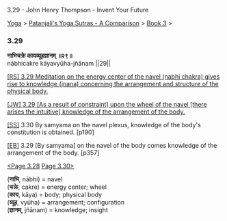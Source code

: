 3.29 - John Henry Thompson - Invent Your Future   
    

[Yoga](../../../yoga.md)‎ > ‎[Patanjali's Yoga Sutras - A Comparison](../../patanjani.md)‎ > ‎[Book 3](../book-3.md)‎ > ‎

### 3.29

**नाभिचक्रे कायव्यूहज्ञानम् ॥२९॥**  
nābhicakre kāyavyūha-jñānam ||29||  
  
  
[\[RS\] 3.29 Meditation on the energy center of the navel (nabhi chakra) gives rise to knowledge (jnana) concerning the arrangement and structure of the physical body.](http://www.ashtangayoga.info/philosophy/yoga-sutra-patanjali/chapter-3/item/nabhichakre-kayavyuha-jnanam-29/)  
  
[\[JW\] 3.29 \[As a result of constraint\] upon the wheel of the navel \[there arises the intuitive\] knowledge of the arrangement of the body.](http://books.google.com/books?id=YzFImjtOxUwC&pg=PA260&ci=175%2C672%2C764%2C80&source=bookclip)  
  
[\[SS\]](http://www.amazon.com/Yoga-Sutras-Patanjali-Commentary-Satchidananda/dp/0932040381) 3.30 By samyama on the navel plexus, knowledge of the body's constitution is obtained. \[p190\]  
  
[\[EB\]](http://www.amazon.com/Yoga-Sutras-Patanjali-Translation-Commentary/dp/0865477361/ref=sr_1_1?ie=UTF8&s=books&qid=1250508322&sr=1-1) 3.29 \[By samyama\] on the navel of the body comes knowledge of the arrangement of the body. \[p357\]  
  
  
[<Page 3.28](328.md)  [Page 3.30>](330.md)  
  

(**नाभि**, nābhi) = navel  
(**चक्रे**, cakre) = energy center; wheel  
(**काय**, kāya) = body; physical body  
(**व्यूह**, vyūha) = arrangement; configuration  
(**ज्ञानम्**, jñānam) = knowledge; insight

